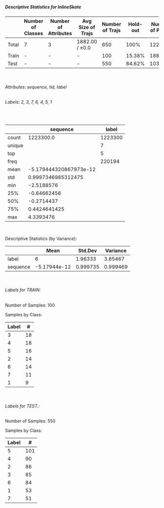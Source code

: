 ##### Descriptive Statistics for InlineSkate


|       |   Number of Classes |   Number of Attributes |   Avg Size of Trajs |   Number of Trajs | Hold-out   |   Number of Points |   Longest Size |   Shortest Size |
|-------|---------------------|------------------------|---------------------|-------------------|------------|--------------------|----------------|-----------------|
| Total | 7                   | 3                      | 1882.00 / ±0.0      | 650               | 100%       |            1223300 |           1882 |            1882 |
| Train | -                   | -                      | -                   | 100               | 15.38%     |             188200 |           1882 |            1882 |
| Test  | -                   | -                      | -                   | 550               | 84.62%     |            1035100 |           1882 |            1882 |

&nbsp;

###### Attributes: sequence, tid, label


###### Labels: 2, 3, 7, 6, 4, 5, 1

&nbsp;

|        | sequence               | label   |
|--------|------------------------|---------|
| count  | 1223300.0              | 1223300 |
| unique |                        | 7       |
| top    |                        | 5       |
| freq   |                        | 220194  |
| mean   | -5.179444320867973e-12 |         |
| std    | 0.9997346985312475     |         |
| min    | -2.5188576             |         |
| 25%    | -0.64662456            |         |
| 50%    | -0.2714437             |         |
| 75%    | 0.4424641425           |         |
| max    | 4.3393476              |         |

&nbsp;

Descriptive Statistics (by Variance): 


|          |         Mean |   Std.Dev |   Variance |
|----------|--------------|-----------|------------|
| label    |  6           |  1.96333  |   3.85467  |
| sequence | -5.17944e-12 |  0.999735 |   0.999469 |

&nbsp;

###### Labels for TRAIN:


Number of Samples: 100
Samples by Class:
|   Label |   # |
|---------|-----|
|       3 |  18 |
|       4 |  18 |
|       5 |  16 |
|       2 |  14 |
|       6 |  14 |
|       7 |  11 |
|       1 |   9 |

&nbsp;

###### Labels for TEST.:


Number of Samples: 550
Samples by Class:
|   Label |   # |
|---------|-----|
|       5 | 101 |
|       4 |  90 |
|       2 |  86 |
|       3 |  85 |
|       6 |  84 |
|       1 |  53 |
|       7 |  51 |